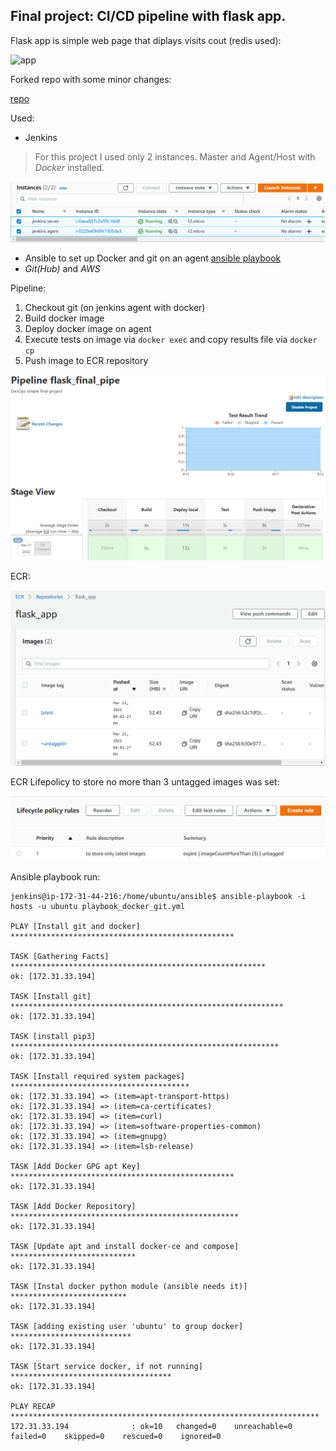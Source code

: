 ﻿## Final project: CI/CD pipeline with flask app.

Flask app is simple web page that diplays visits cout (redis used):

![app](images/app)

Forked repo with some minor changes:

[repo](https://github.com/InfraMarine/flask-app.git)

Used:
 * Jenkins

> For this project I used only 2 instances.
> Master and Agent/Host with _Docker_ installed.

![instances](images/instances.png)

 * Ansible to set up Docker and git on an agent
   [ansible playbook](ansible/playbook_docker_git.yml)
 * _Git(Hub)_ and _AWS_
 
Pipeline:
  1. Checkout git (on jenkins agent with docker)
  2. Build docker image
  3. Deploy docker image on agent
  4. Execute tests on image via `docker exec` and copy results file via `docker cp`
  5. Push image to ECR repository

![jenkins pipeline](images/proj.png)

ECR:

![ecr repository](images/ecr.png)

ECR Lifepolicy to store no more than 3 untagged images was set:

![policy](images/ecr_policy.png)

Ansible playbook run:

```
jenkins@ip-172-31-44-216:/home/ubuntu/ansible$ ansible-playbook -i hosts -u ubuntu playbook_docker_git.yml

PLAY [Install git and docker] **************************************************

TASK [Gathering Facts] *********************************************************
ok: [172.31.33.194]

TASK [Install git] *************************************************************
ok: [172.31.33.194]

TASK [install pip3] ************************************************************
ok: [172.31.33.194]

TASK [Install required system packages] ****************************************
ok: [172.31.33.194] => (item=apt-transport-https)
ok: [172.31.33.194] => (item=ca-certificates)
ok: [172.31.33.194] => (item=curl)
ok: [172.31.33.194] => (item=software-properties-common)
ok: [172.31.33.194] => (item=gnupg)
ok: [172.31.33.194] => (item=lsb-release)

TASK [Add Docker GPG apt Key] **************************************************
ok: [172.31.33.194]

TASK [Add Docker Repository] ***************************************************
ok: [172.31.33.194]

TASK [Update apt and install docker-ce and compose] ****************************
ok: [172.31.33.194]

TASK [Instal docker python module (ansible needs it)] **************************
ok: [172.31.33.194]

TASK [adding existing user 'ubuntu' to group docker] ***************************
ok: [172.31.33.194]

TASK [Start service docker, if not running] ************************************
ok: [172.31.33.194]

PLAY RECAP *********************************************************************
172.31.33.194              : ok=10   changed=0    unreachable=0    failed=0    skipped=0    rescued=0    ignored=0

```